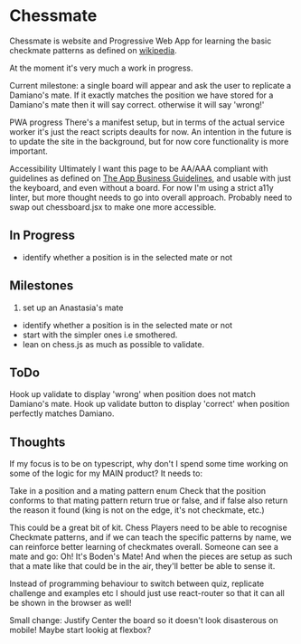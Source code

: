 # Chessmate

Chessmate is website and Progressive Web App for learning the basic checkmate patterns as defined on [wikipedia](https://en.wikipedia.org/wiki/Checkmate_pattern).

At the moment it's very much a work in progress.

Current milestone: a single board will appear and ask the user to replicate a Damiano's mate. If it exactly matches the position we have stored for a Damiano's mate then it will say correct. otherwise it will say 'wrong!'

PWA progress
There's a manifest setup, but in terms of the actual service worker it's just the react scripts deaults for now. An intention in the future is to update the site in the background, but for now core functionality is more important.

Accessibility
Ultimately I want this page to be AA/AAA compliant with guidelines as defined on [The App Business Guidelines](https://theappbusiness.github.io/accessibility-guidelines/), and usable with just the keyboard, and even without a board. For now I'm using a strict a11y linter, but more thought needs to go into overall approach. Probably need to swap out chessboard.jsx to make one more accessible.

## In Progress

- identify whether a position is in the selected mate or not

## Milestones

1) set up an Anastasia's mate

- identify whether a position is in the selected mate or not
- start with the simpler ones i.e smothered.
- lean on chess.js as much as possible to validate.

## ToDo

Hook up validate to display 'wrong' when position does not match Damiano's mate.
Hook up validate button to display 'correct' when position perfectly matches Damiano.

## Thoughts

If my focus is to be on typescript, why don't I  spend some time working on some of the logic for my MAIN product? It needs to:

Take in a position and a mating pattern enum
Check that the position conforms to that mating pattern
return true or false, and if false also return the reason it found (king is not on the edge, it's not checkmate, etc.)

This could be a great bit of kit. Chess Players need to be able to recognise Checkmate patterns, and if we can teach the specific patterns by name, we can reinforce better learning of checkmates overall. Someone can see a mate and go: Oh! It's Boden's Mate! And when the pieces are setup as such that a mate like that could be in the air, they'll better be able to sense it.

Instead of programming behaviour to switch between quiz, replicate challenge and examples etc I should just use react-router so that it can all be shown in the browser as well!

Small change: Justify Center the board so it doesn't look disasterous on mobile! Maybe start lookig at flexbox?
